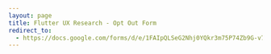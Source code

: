 ```yaml
---
layout: page
title: Flutter UX Research - Opt Out Form
redirect_to:
  - https://docs.google.com/forms/d/e/1FAIpQLSeG2Nhj0YQkr3m75P74Zb9G-v7zgNhAE9arCyig-a5B1A8uDw/viewform?usp=sf_link
---
```



